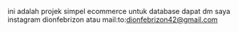 ini adalah projek simpel ecommerce untuk database dapat dm saya instagram dionfebrizon atau mail:to:dionfebrizon42@gmail.com
